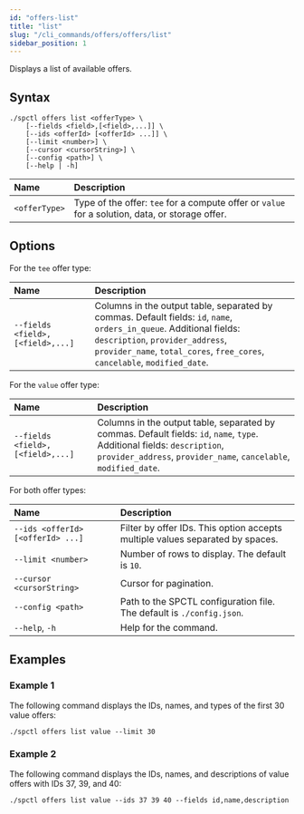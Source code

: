 ```yaml
---
id: "offers-list"
title: "list"
slug: "/cli_commands/offers/offers/list"
sidebar_position: 1
---
```


Displays a list of available offers.

## Syntax

```
./spctl offers list <offerType> \
    [--fields <field>,[<field>,...]] \
    [--ids <offerId> [<offerId> ...]] \
    [--limit <number>] \
    [--cursor <cursorString>] \
    [--config <path>] \
    [--help | -h]
```

| **Name** | **Description** |
| :- | :- |
| `<offerType>` | Type of the offer: `tee` for a compute offer or `value` for a solution, data, or storage offer. |

## Options

For the `tee` offer type:

| <div style={{width:265}}>**Name**</div> | **Description** |
| :- | :- |
| `--fields <field>,[<field>,...]` | Columns in the output table, separated by commas. Default fields: `id`, `name`, `orders_in_queue`. Additional fields: `description`, `provider_address`, `provider_name`, `total_cores`, `free_cores`, `cancelable`, `modified_date`. |

For the `value` offer type:

| <div style={{width:265}}>**Name**</div> | **Description** |
| :- | :- |
| `--fields <field>,[<field>,...]` | Columns in the output table, separated by commas. Default fields: `id`, `name`, `type`. Additional fields: `description`, `provider_address`, `provider_name`, `cancelable`, `modified_date`. |

For both offer types:

| <div style={{width:275}}>**Name**</div> | **Description** |
| :- | :- |
| `--ids <offerId> [<offerId> ...]` | Filter by offer IDs. This option accepts multiple values separated by spaces. |
| `--limit <number>` | Number of rows to display. The default is `10`. |
| `--cursor <cursorString>` | Cursor for pagination. |
| `--config <path>` | Path to the SPCTL configuration file. The default is `./config.json`. |
| `--help`, `-h` | Help for the command. |

## Examples

### Example 1

The following command displays the IDs, names, and types of the first 30 value offers:

```
./spctl offers list value --limit 30
```

### Example 2

The following command displays the IDs, names, and descriptions of value offers with IDs 37, 39, and 40:

```
./spctl offers list value --ids 37 39 40 --fields id,name,description
```